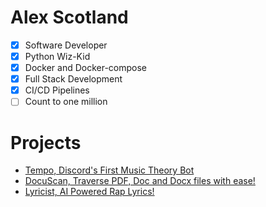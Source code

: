  # Alex Scotland
* [x]  Software Developer
* [x]  Python Wiz-Kid
* [x]  Docker and Docker-compose
* [x]  Full Stack Development
* [x]  CI/CD Pipelines
* [ ]  Count to one million

# Projects
* [Tempo, Discord's First Music Theory Bot](https://github.com/AlexScotland/Tempo)
* [DocuScan, Traverse PDF, Doc and Docx files with ease!](https://github.com/AlexScotland/DocuScan-Python)
* [Lyricist, AI Powered Rap Lyrics!](https://github.com/AlexScotland/Lyricist)
